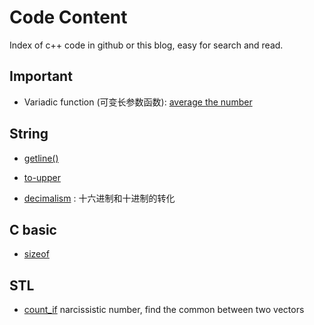 # Code Content

Index of c++ code in github or this blog, easy for search and read.

## Important

- Variadic function (可变长参数函数): [average the number](https://github.com/chenweigao/_code/blob/master/cpp/variadic_function.cpp)

## String

- [getline()](https://github.com/chenweigao/_code/blob/master/cpp/string-getline.cpp)

- [to-upper](https://github.com/chenweigao/_code/blob/master/cpp/string-toupper.cpp)

- [decimalism](https://github.com/chenweigao/_code/blob/master/cpp/string-decimalism.cpp) : 十六进制和十进制的转化


## C basic

- [sizeof](https://github.com/chenweigao/_code/blob/master/cpp/sizeof.cpp)

## STL

- [count_if](https://github.com/chenweigao/_code/blob/f7670c996a/cpp/narcissistic_number.cpp) narcissistic number, find the common between two vectors